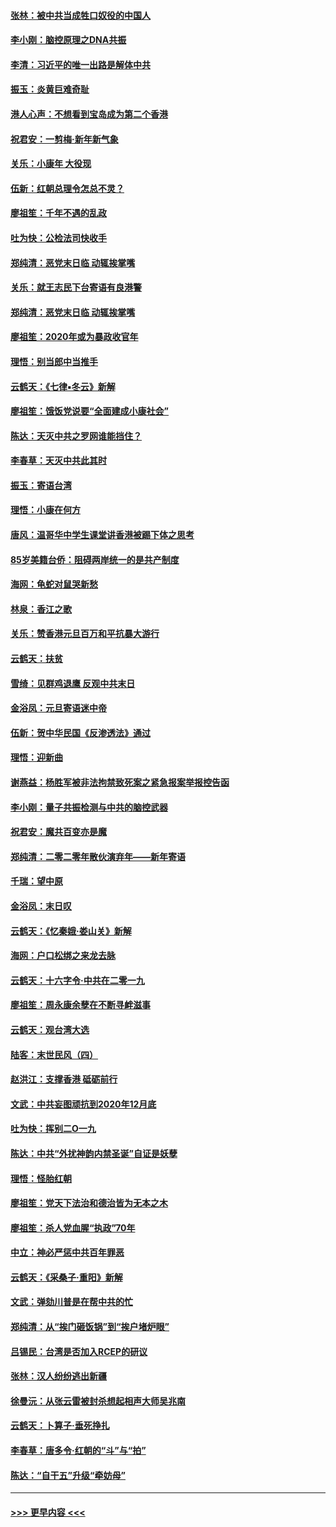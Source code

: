 #### [张林：被中共当成牲口奴役的中国人](../pages/nsc993/n11782397.md?t=01102211) 
#### [李小刚：脑控原理之DNA共振](../pages/nsc993/n11780962.md?t=01102211) 
#### [李清：习近平的唯一出路是解体中共](../pages/nsc993/n11780866.md?t=01102211) 
#### [振玉：炎黄巨难奇耻](../pages/nsc993/n11779632.md?t=01102211) 
#### [港人心声：不想看到宝岛成为第二个香港](../pages/nsc993/n11778817.md?t=01102211) 
#### [祝君安：一剪梅‧新年新气象](../pages/nsc993/n11776340.md?t=01102211) 
#### [关乐：小康年 大役现](../pages/nsc993/n11774213.md?t=01102211) 
#### [伍新：红朝总理令怎总不灵？](../pages/nsc993/n11770813.md?t=01102211) 
#### [廖祖笙：千年不遇的乱政](../pages/nsc993/n11770373.md?t=01102211) 
#### [吐为快：公检法司快收手](../pages/nsc993/n11770359.md?t=01102211) 
#### [郑纯清：恶党末日临 动辄挨掌嘴](../pages/nsc993/n11769912.md?t=01102211) 
#### [关乐：就王志民下台寄语有良港警](../pages/nsc993/n11769903.md?t=01102211) 
#### [郑纯清：恶党末日临 动辄挨掌嘴](../pages/nsc993/n11769356.md?t=01102211) 
#### [廖祖笙：2020年或为暴政收官年](../pages/nsc993/n11768216.md?t=01102211) 
#### [理悟：别当郎中当推手](../pages/nsc993/n11768243.md?t=01102211) 
#### [云鹤天：《七律▪冬云》新解](../pages/nsc993/n11768204.md?t=01102211) 
#### [廖祖笙：饿饭党说要“全面建成小康社会”](../pages/nsc993/n11767482.md?t=01102211) 
#### [陈达：天灭中共之罗网谁能挡住？](../pages/nsc993/n11767465.md?t=01102211) 
#### [李春草：天灭中共此其时](../pages/nsc993/n11767452.md?t=01102211) 
#### [振玉：寄语台湾](../pages/nsc993/n11767432.md?t=01102211) 
#### [理悟：小康在何方](../pages/nsc993/n11767394.md?t=01102211) 
#### [唐风：温哥华中学生课堂讲香港被踢下体之思考](../pages/nsc993/n11766848.md?t=01102211) 
#### [85岁美籍台侨：阻碍两岸统一的是共产制度](../pages/nsc993/n11765043.md?t=01102211) 
#### [海网：龟蛇对鼠哭新愁](../pages/nsc993/n11764895.md?t=01102211) 
#### [林泉：香江之歌](../pages/nsc993/n11764415.md?t=01102211) 
#### [关乐：赞香港元旦百万和平抗暴大游行](../pages/nsc993/n11764382.md?t=01102211) 
#### [云鹤天：扶贫](../pages/nsc993/n11764245.md?t=01102211) 
#### [雪绮：见群鸡退鹰  反观中共末日](../pages/nsc993/n11762112.md?t=01102211) 
#### [金浴凤：元旦寄语迷中帝](../pages/nsc993/n11761788.md?t=01102211) 
#### [伍新：贺中华民国《反渗透法》通过](../pages/nsc993/n11761994.md?t=01102211) 
#### [理悟：迎新曲](../pages/nsc993/n11761152.md?t=01102211) 
#### [谢燕益：杨胜军被非法拘禁致死案之紧急报案举报控告函](../pages/nsc993/n11756134.md?t=01102211) 
#### [李小刚：量子共振检测与中共的脑控武器](../pages/nsc993/n11754518.md?t=01102211) 
#### [祝君安：魔共百变亦是魔](../pages/nsc993/n11754469.md?t=01102211) 
#### [郑纯清：二零二零年散伙演弃年——新年寄语](../pages/nsc993/n11754195.md?t=01102211) 
#### [千瑞：望中原](../pages/nsc993/n11754159.md?t=01102211) 
#### [金浴凤：末日叹](../pages/nsc993/n11752359.md?t=01102211) 
#### [云鹤天：《忆秦娥‧娄山关》新解](../pages/nsc993/n11752348.md?t=01102211) 
#### [海网：户口松绑之来龙去脉](../pages/nsc993/n11752328.md?t=01102211) 
#### [云鹤天：十六字令‧中共在二零一九](../pages/nsc993/n11752305.md?t=01102211) 
#### [廖祖笙：周永康余孽在不断寻衅滋事](../pages/nsc993/n11751013.md?t=01102211) 
#### [云鹤天：观台湾大选](../pages/nsc993/n11751007.md?t=01102211) 
#### [陆客：末世民风（四）](../pages/nsc993/n11749203.md?t=01102211) 
#### [赵洪江：支撑香港 砥砺前行](../pages/nsc993/n11748482.md?t=01102211) 
#### [文武：中共妄图顽抗到2020年12月底](../pages/nsc993/n11748446.md?t=01102211) 
#### [吐为快：挥别二O一九](../pages/nsc993/n11748411.md?t=01102211) 
#### [陈达：中共“外扰神韵内禁圣诞”自证是妖孽](../pages/nsc993/n11748226.md?t=01102211) 
#### [理悟：怪胎红朝](../pages/nsc993/n11748206.md?t=01102211) 
#### [廖祖笙：党天下法治和德治皆为无本之木](../pages/nsc993/n11748135.md?t=01102211) 
#### [廖祖笙：杀人党血腥“执政”70年](../pages/nsc993/n11745144.md?t=01102211) 
#### [中立：神必严惩中共百年罪恶](../pages/nsc993/n11744970.md?t=01102211) 
#### [云鹤天：《采桑子‧重阳》新解](../pages/nsc993/n11744948.md?t=01102211) 
#### [文武：弹劾川普是在帮中共的忙](../pages/nsc993/n11744758.md?t=01102211) 
#### [郑纯清：从“挨门砸饭锅”到“挨户堵炉眼”](../pages/nsc993/n11744745.md?t=01102211) 
#### [吕锡民：台湾是否加入RCEP的研议](../pages/nsc993/n11744701.md?t=01102211) 
#### [张林：汉人纷纷逃出新疆](../pages/nsc993/n11743530.md?t=01102211) 
#### [徐曼沅：从张云雷被封杀想起相声大师吴兆南](../pages/nsc993/n11741816.md?t=01102211) 
#### [云鹤天：卜算子‧垂死挣扎](../pages/nsc993/n11739956.md?t=01102211) 
#### [李春草：唐多令‧红朝的“斗”与“拍”](../pages/nsc993/n11739830.md?t=01102211) 
#### [陈达：“自干五”升级“牵妨母”](../pages/nsc993/n11739724.md?t=01102211) 

----
#### [ >>> 更早内容 <<< ](../indexes/nsc993-earlier.md)
